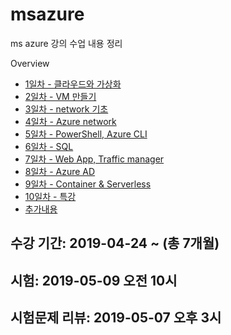 # msazure
ms azure 강의 수업 내용 정리

Overview

- [1일차 - 클라우드와 가상화](1일차/2019-04-23.md)
- [2일차 - VM 만들기](2일차/2019-04-24.md)
- [3일차 - network 기초](3일차/2019-04-25.md)
- [4일차 - Azure network](4일차/2019-04-26.md)
- [5일차 - PowerShell, Azure CLI](5일차/2019-04-29.md)
- [6일차 - SQL](6일차/2019-04-30.md)
- [7일차 - Web App, Traffic manager](7일차/2019-05-02.md)
- [8일차 - Azure AD](8일차/2019-05-03.md)
- [9일차 - Container & Serverless](9일차/2019-05-07.md)
- [10일차 - 특강](10일차/2019-05-08.md)
- [추가내용](plus.md)

## 수강 기간: 2019-04-24 ~ (총 7개월)

## 시험: 2019-05-09 오전 10시
## 시험문제 리뷰: 2019-05-07 오후 3시
